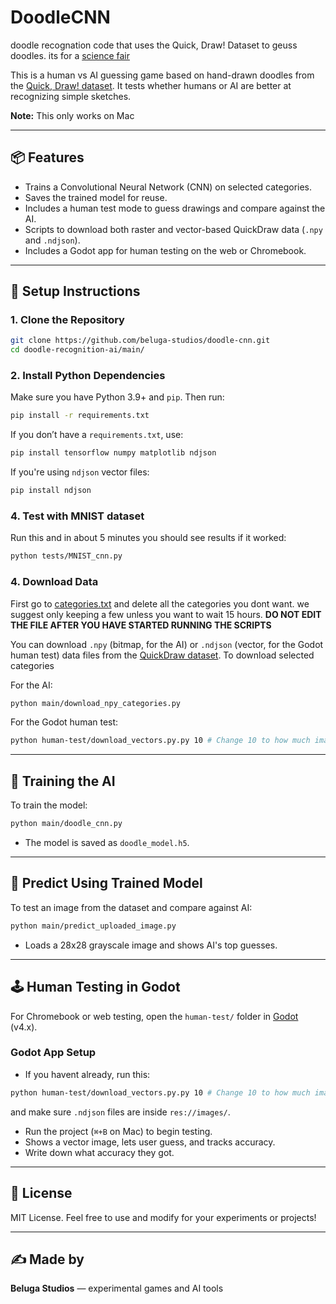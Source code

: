 # DoodleCNN
doodle recognation code that uses the Quick, Draw! Dataset to geuss doodles.
its for a [science fair](https://docs.google.com/document/d/19foik4s-7mHe20O_G7mDw6pEZspBnqWRPBzb7SAfpuk)

This is a human vs AI guessing game based on hand-drawn doodles from the [Quick, Draw! dataset](https://github.com/googlecreativelab/quickdraw-dataset). It tests whether humans or AI are better at recognizing simple sketches.

**Note:** This only works on Mac

---

## 📦 Features

- Trains a Convolutional Neural Network (CNN) on selected categories.
- Saves the trained model for reuse.
- Includes a human test mode to guess drawings and compare against the AI.
- Scripts to download both raster and vector-based QuickDraw data (`.npy` and `.ndjson`).
- Includes a Godot app for human testing on the web or Chromebook.

---

## 🔧 Setup Instructions

### 1. Clone the Repository

```bash
git clone https://github.com/beluga-studios/doodle-cnn.git
cd doodle-recognition-ai/main/
```

### 2. Install Python Dependencies

Make sure you have Python 3.9+ and `pip`. Then run:

```bash
pip install -r requirements.txt
```

If you don’t have a `requirements.txt`, use:

```bash
pip install tensorflow numpy matplotlib ndjson
```

If you're using `ndjson` vector files:

```bash
pip install ndjson
```

### 4. Test with MNIST dataset

Run this and in about 5 minutes you should see results if it worked:

```bash
python tests/MNIST_cnn.py
```

### 4. Download Data

First go to [categories.txt](main/categories.txt) and delete all the categories you dont want. we suggest only keeping a few unless you want to wait 15 hours. **DO NOT EDIT THE FILE AFTER YOU HAVE STARTED RUNNING THE SCRIPTS**

You can download `.npy` (bitmap, for the AI) or `.ndjson` (vector, for the Godot human test) data files from the [QuickDraw dataset](https://github.com/googlecreativelab/quickdraw-dataset#download-the-dataset). To download selected categories

For the AI:

```bash
python main/download_npy_categories.py
```
For the Godot human test:

```bash
python human-test/download_vectors.py.py 10 # Change 10 to how much images you want from each category
```

---

## 🤖 Training the AI

To train the model:

```bash
python main/doodle_cnn.py
```

- The model is saved as `doodle_model.h5`.

---

## 🧠 Predict Using Trained Model

To test an image from the dataset and compare against AI:

```bash
python main/predict_uploaded_image.py
```

- Loads a 28x28 grayscale image and shows AI's top guesses.

---

## 🕹️ Human Testing in Godot

For Chromebook or web testing, open the `human-test/` folder in [Godot](https://godotengine.org) (v4.x).

### Godot App Setup

- If you havent already, run this:

```bash
python human-test/download_vectors.py.py 10 # Change 10 to how much images you want from each category
```

and make sure `.ndjson` files are inside `res://images/`.

- Run the project (`⌘+B` on Mac) to begin testing.
- Shows a vector image, lets user guess, and tracks accuracy.
- Write down what accuracy they got.

---

## 📜 License

MIT License. Feel free to use and modify for your experiments or projects!

---

## ✍️ Made by

**Beluga Studios** — experimental games and AI tools
